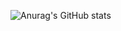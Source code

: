 ![Anurag's GitHub stats](https://github-readme-stats.vercel.app/api?username=mingu62-lee&show_icons=true&theme=radical)
